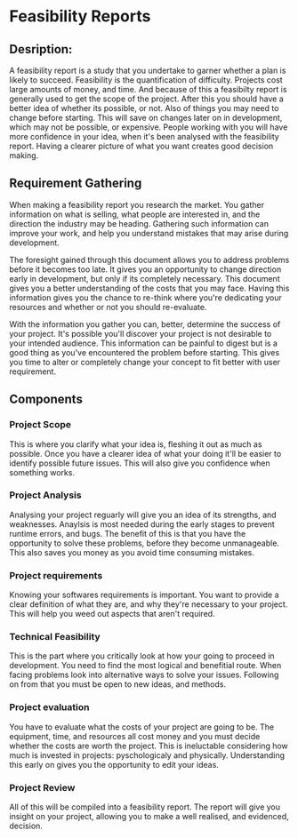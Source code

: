 # Feasibility Reports

## Desription:
A feasibility report is a study that you undertake to garner whether a plan is likely to succeed. Feasibility is the quantification of difficulty. Projects cost large amounts of money, and time. And because of this a feasibilty report is generally used to get the scope of the project. After this you should have a better idea of whether its possible, or not. Also of things you may need to change before starting. This will save on changes later on in development, which may not be possible, or expensive. People working with you will have more confidence in your idea, when it's been analysed with the feasibility report. Having a clearer picture of what you want creates good decision making.

## Requirement Gathering

When making a feasibility report you research the market. You gather information on what is selling, what people are interested in, and the direction the industry may be heading. Gathering such information can improve your work, and help you understand mistakes that may arise during development.

The foresight gained through this document allows you to address problems before it becomes too late. It gives you an opportunity to change direction early in development, but only if its completely necessary. This document gives you a better understanding of the costs that you may face. Having this information gives you the chance to re-think where you're dedicating your resources and whether or not you should re-evaluate.

With the information you gather you can, better, determine the success of your project. It's possible you'll discover your project is not desirable to your intended audience. This information can be painful to digest but is a good thing as you've encountered the problem before starting. This gives you time to alter or completely change your concept to fit better with user requirement.

## Components

### Project Scope

This is where you clarify what your idea is, fleshing it out as much as possible. Once you have a clearer idea of what your doing it'll be easier to identify possible future issues. This will also give you confidence when something works. 

### Project Analysis

Analysing your project reguarly will give you an idea of its strengths, and weaknesses. Anaylsis is most needed during the early stages to prevent runtime errors, and bugs. The benefit of this is that you have the opportunity to solve these problems, before they become unmanageable. This also saves you money as you avoid time consuming mistakes.

### Project requirements

Knowing your softwares requirements is important. You want to provide a clear definition of what they are, and why they're necessary to your project. This will help you weed out aspects that aren't required.

### Technical Feasibility

This is the part where you critically look at how your going to proceed in development. You need to find the most logical and benefitial route. When facing problems look into alternative ways to solve your issues. Following on from that you must be open to new ideas, and methods. 

### Project evaluation

You have to evaluate what the costs of your project are going to be. The equipment, time, and resources all cost money and you must decide whether the costs are worth the project. This is ineluctable considering how much is invested in projects: pyschologicaly and physically. Understanding this early on gives you the opportunity to edit your ideas.

### Project Review

All of this will be compiled into a feasibility report. The report will give you insight on your project, allowing you to make a well realised, and evidenced, decision.
